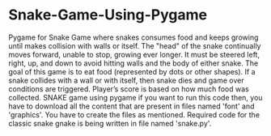 # Snake-Game-Using-Pygame
Pygame for Snake Game where snakes consumes food and keeps growing until makes collision with walls or itself. The "head" of the snake continually moves forward, unable to stop, growing ever longer. It must be steered left, right, up, and down to avoid hitting walls and the body of either snake. The goal of this game is to eat food (represented by dots or other shapes). If a snake collides with a wall or with itself, then snake dies and game over conditions are triggered. Player’s score is based on how much food was collected.
SNAKE game using pygame if you want to run this code then, you have to download all the content that are present in files named 'font' and 'graphics'. You have to create the files as mentioned. Required code for the classic snake gnake is being written in file named 'snake.py'.
